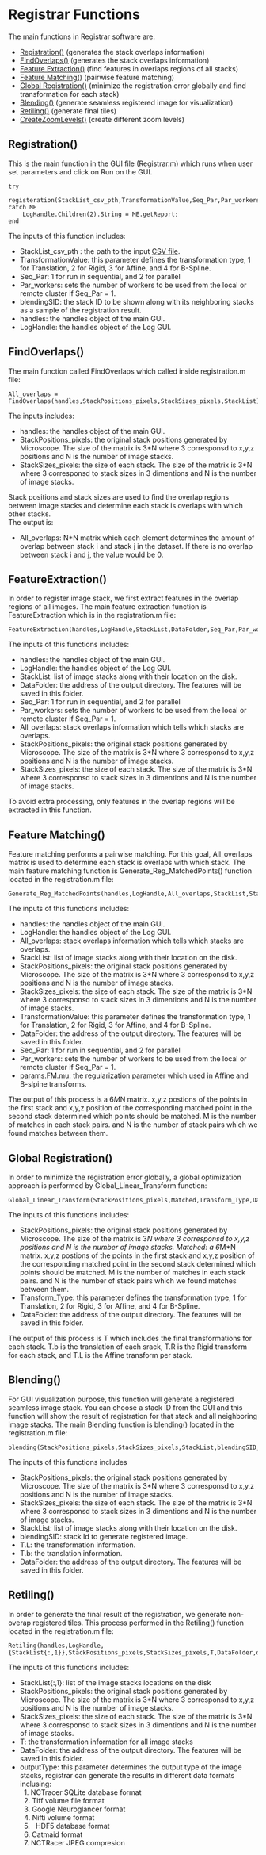 # Registrar Functions

The main functions in Registrar software are:
- <a href='https://github.com/neurogeometry/'>Registration()</a> (generates the stack overlaps information)</br>
- <a href='https://github.com/neurogeometry/'>FindOverlaps()</a> (generates the stack overlaps information)</br>
- <a href='https://github.com/neurogeometry/'>Feature Extraction()</a> (find features in overlaps regions of all stacks)</br>
- <a href='https://github.com/neurogeometry/'>Feature Matching()</a> (pairwise feature matching) </br>
- <a href='https://github.com/neurogeometry/'>Global Registration()</a> (minimize the registration error globally and find transformation for each stack) </br>
- <a href='https://github.com/neurogeometry/'>Blending()</a> (generate seamless registered image for visualization)</br>
- <a href='https://github.com/neurogeometry/'>Retiling()</a> (generate final tiles)</br>
- <a href='https://github.com/neurogeometry/'>CreateZoomLevels()</a> (create different zoom levels)</br>

## Registration()
This is the main function in the GUI file (Registrar.m) which runs when user set parameters and click on Run on the GUI. 
```
try
    registeration(StackList_csv_pth,TransformationValue,Seq_Par,Par_workers,blendingSID,handles,LogHandle)
catch ME
    LogHandle.Children(2).String = ME.getReport;
end
```
The inputs of this function includes:

- StackList_csv_pth : the path to the input <a href='https://github.com/neurogeometry/Registrar#a-sample-input-csv-file-content'>CSV file</a>. 
- TransformationValue: this parameter defines the transformation type, 1 for Translation, 2 for Rigid, 3 for Affine, and 4 for B-Spline.
- Seq_Par: 1 for run in sequential, and 2 for parallel 
- Par_workers: sets the number of workers to be used from the local or remote cluster if Seq_Par = 1.
- blendingSID: the stack ID to be shown along with its neighboring stacks as a sample of the registration result.
- handles: the handles object of the main GUI.
- LogHandle: the handles object of the Log GUI.

## FindOverlaps()
The main function called FindOverlaps which called inside registration.m file:
```
All_overlaps = FindOverlaps(handles,StackPositions_pixels,StackSizes_pixels,StackList);
```
The inputs includes:</br>
- handles: the handles object of the main GUI.
- StackPositions_pixels: the original stack positions generated by Microscope. The size of the matrix is 3*N where 3 corresponsd to x,y,z positions and N is the number of image stacks. 
- StackSizes_pixels: the size of each stack. The size of the matrix is 3*N where 3 corresponsd to stack sizes in 3 dimentions and N is the number of image stacks. 

Stack positions and stack sizes are used to find the overlap regions between image stacks and determine each stack is overlaps with which other stacks. </br>
The output is:</br>
- All_overlaps: N*N matrix which each element determines the amount of overlap between stack i and stack j in the dataset. If there is no overlap between stack i and j, the value would be 0.

## FeatureExtraction()
In order to register image stack, we first extract features in the overlap regions of all images. The main feature extraction function is FeatureExtraction which is in the registration.m file: 
```
FeatureExtraction(handles,LogHandle,StackList,DataFolder,Seq_Par,Par_workers,All_overlaps,StackPositions_pixels,StackSizes_pixels);
```
The inputs of this functions includes:
- handles: the handles object of the main GUI.
- LogHandle: the handles object of the Log GUI.
- StackList: list of image stacks along with their location on the disk.
- DataFolder: the address of the output directory. The features will be saved in this folder.
- Seq_Par: 1 for run in sequential, and 2 for parallel 
- Par_workers: sets the number of workers to be used from the local or remote cluster if Seq_Par = 1.
- All_overlaps: stack overlaps information which tells which stacks are overlaps.
- StackPositions_pixels: the original stack positions generated by Microscope. The size of the matrix is 3*N where 3 corresponsd to x,y,z positions and N is the number of image stacks. 
- StackSizes_pixels: the size of each stack. The size of the matrix is 3*N where 3 corresponsd to stack sizes in 3 dimentions and N is the number of image stacks.

To avoid extra processing, only features in the overlap regions will be extracted in this function. 

## Feature Matching()
Feature matching performs a pairwise matching. For this goal, All_overlaps matrix is used to determine each stack is overlaps with which stack. The main feature matching function is Generate_Reg_MatchedPoints() function located in the registration.m file:

```
Generate_Reg_MatchedPoints(handles,LogHandle,All_overlaps,StackList,StackPositions_pixels,StackSizes_pixels,TransformationValue,DataFolder,Seq_Par,Par_workers,params.FM.mu);
```   
The inputs of this functions includes:
- handles: the handles object of the main GUI.
- LogHandle: the handles object of the Log GUI.
- All_overlaps: stack overlaps information which tells which stacks are overlaps.
- StackList: list of image stacks along with their location on the disk.
- StackPositions_pixels: the original stack positions generated by Microscope. The size of the matrix is 3*N where 3 corresponsd to x,y,z positions and N is the number of image stacks. 
- StackSizes_pixels: the size of each stack. The size of the matrix is 3*N where 3 corresponsd to stack sizes in 3 dimentions and N is the number of image stacks. 
- TransformationValue: this parameter defines the transformation type, 1 for Translation, 2 for Rigid, 3 for Affine, and 4 for B-Spline.
- DataFolder: the address of the output directory. The features will be saved in this folder.
- Seq_Par: 1 for run in sequential, and 2 for parallel 
- Par_workers: sets the number of workers to be used from the local or remote cluster if Seq_Par = 1.
- params.FM.mu: the regularization parameter which used in Affine and B-slpine transforms.

The output of this process is a 6*M*N matrix. x,y,z postions of the points in the first stack and x,y,z position of the corresponding matched point in the second stack determined which points should be matched. M is the number of matches in each stack pairs. and N is the number of stack pairs which we found matches between them. 

## Global Registration()
In order to minimize the registration error globally, a global optimization approach is performed by Global_Linear_Transform function:  
```
Global_Linear_Transform(StackPositions_pixels,Matched,Transform_Type,DataFolder);
```
The inputs of this functions includes:
- StackPositions_pixels: the original stack positions generated by Microscope. The size of the matrix is 3*N where 3 corresponsd to x,y,z positions and N is the number of image stacks. 
Matched: a 6*M*N matrix. x,y,z postions of the points in the first stack and x,y,z position of the corresponding matched point in the second stack determined which points should be matched. M is the number of matches in each stack pairs. and N is the number of stack pairs which we found matches between them. 
- Transform_Type: this parameter defines the transformation type, 1 for Translation, 2 for Rigid, 3 for Affine, and 4 for B-Spline.
- DataFolder: the address of the output directory. The features will be saved in this folder.

The output of this process is T which includes the final transformations for each stack. T.b is the translation of each srack, T.R is the Rigid transform for each stack, and T.L is the Affine transform per stack.

## Blending()
For GUI visualization purpose, this function will generate a registered seamless image stack. You can choose a stack ID from the GUI and this function will show the result of registration for that stack and all neighboring image stacks. The main Blending function is blending() located in the registration.m file:
```
blending(StackPositions_pixels,StackSizes_pixels,StackList,blendingSID,T.L,T.b,DataFolder);  
```
The inputs of this functions includes
- StackPositions_pixels: the original stack positions generated by Microscope. The size of the matrix is 3*N where 3 corresponsd to x,y,z positions and N is the number of image stacks. 
- StackSizes_pixels: the size of each stack. The size of the matrix is 3*N where 3 corresponsd to stack sizes in 3 dimentions and N is the number of image stacks.
- StackList: list of image stacks along with their location on the disk.
- blendingSID: stack Id to generate registered image.
- T.L: the transformation information.
- T.b: the translation information.
- DataFolder: the address of the output directory. The features will be saved in this folder.


## Retiling()
In order to generate the final result of the registration, we generate non-overap registered tiles. This process performed in the Retiling() function located in the registration.m file:
```
Retiling(handles,LogHandle,{StackList{:,1}},StackPositions_pixels,StackSizes_pixels,T,DataFolder,outputType,Seq_Par,Par_workers,DBAddress);
```
The inputs of this functions includes:
- StackList{:,1}: list of the image stacks locations on the disk
- StackPositions_pixels: the original stack positions generated by Microscope. The size of the matrix is 3*N where 3 corresponsd to x,y,z positions and N is the number of image stacks. 
- StackSizes_pixels: the size of each stack. The size of the matrix is 3*N where 3 corresponsd to stack sizes in 3 dimentions and N is the number of image stacks.
- T: the transformation information for all image stacks
- DataFolder: the address of the output directory. The features will be saved in this folder.
- outputType: this parameter determines the output type of the image stacks, registrar can generate the results in different data formats inclusing: 
</br>&nbsp;&nbsp;1. NCTracer SQLite database format
</br>&nbsp;&nbsp;2. Tiff volume file format
</br>&nbsp;&nbsp;3. Google Neuroglancer format
</br>&nbsp;&nbsp;4. Nifti volume format
</br>&nbsp;&nbsp;5. &nbsp;&nbsp;HDF5 database format
</br>&nbsp;&nbsp;6. Catmaid format
</br>&nbsp;&nbsp;7. NCTRacer JPEG compresion

